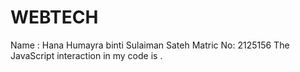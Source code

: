 # WEBTECH
Name : Hana Humayra binti Sulaiman Sateh
Matric No: 2125156
The JavaScript interaction in my code is .
